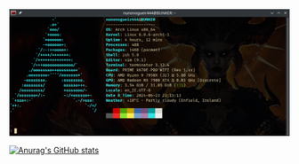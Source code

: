 <div id="" align="center">
<a><img src="/images/fastfetch.png" alt="fastfetch" width="" height=""></a>
</div>

[![Anurag's GitHub stats](https://github-readme-stats.vercel.app/api?username=anuraghazra)](https://github.com/anuraghazra/github-readme-stats)
